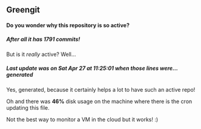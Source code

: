 ## Greengit

#### Do you wonder why this repository is so active?

##### After all it has 1791 commits!

But is it *really* active? Well...

##### Last update was on Sat Apr 27 at 11:25:01 when those lines were... generated

Yes, generated, because it certainly helps a lot to have such an active repo!

Oh and there was **46%** disk usage on the machine
where there is the cron updating this file.

Not the best way to monitor a VM in the cloud but it works! :)
